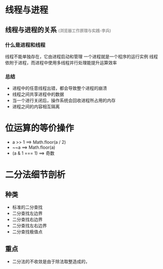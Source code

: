 # 线程与进程

## 线程与进程的关系 <font size='2' color='#999'>(浏览器工作原理与实践-李兵)</font>

### 什么是进程和线程

线程不能单独存在，它由进程启动和管理
一个进程就是一个程序的运行实例
线程依附于进程，而进程中使用多线程并行处理能提升运算效率

### 总结

- 进程中的任意线程出错，都会导致整个进程的崩溃
- 线程之间共享进程中的数据
- 当一个进行关闭后，操作系统会回收进程所占用的内存
- 进程之间的内容相互隔离

# 位运算的等价操作

- a >> 1 ==> Math.floor(a / 2)
- ~~a ==> Math.floor(a)
- (a & 1 === 1) ==> 奇数

# 二分法细节剖析

## 种类

- 标准的二分查找
- 二分查找左边界
- 二分查找右边界
- 二分查找左右边界
- 二分查找极值点

## 重点

- 二分法的不收敛是由于除法取整造成的，
